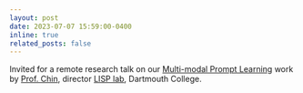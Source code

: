 ```yaml
---
layout: post
date: 2023-07-07 15:59:00-0400
inline: true
related_posts: false
---
```


Invited for a remote research talk on our [Multi-modal Prompt Learning](https://muzairkhattak.github.io/multimodal-prompt-learning/) work by [Prof. Chin](https://scholar.google.com/citations?user=5zZjmvEAAAAJ&hl=en), director [LISP lab](https://lisplab.host.dartmouth.edu/), Dartmouth College.